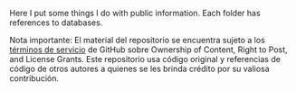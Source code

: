 Here I put some things I do with public information. Each folder has references to databases.

Nota importante: El material del repositorio se encuentra sujeto a los [términos de servicio](https://docs.github.com/en/free-pro-team@latest/github/site-policy/github-terms-of-service#d-user-generated-content) de GitHub sobre Ownership of Content, Right to Post, and License Grants. Este repositorio usa código original y referencias de código de otros autores a quienes se les brinda crédito por su valiosa contribución.

